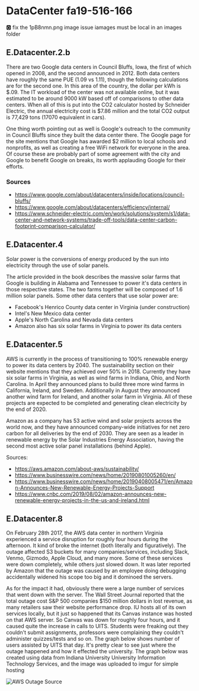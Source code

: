 # DataCenter fa19-516-166

:o2: fix the 1pB8nmn.png image issue iamages must be local in an images folder

## E.Datacenter.2.b

There are two Google data centers in Council Bluffs, Iowa, the first of
which opened in 2008, and the second announced in 2012. Both data
centers have roughly the same PUE (1.09 vs 1.11), though the following
calculations are for the second one. In this area of the country, the
dollar per kWh is $.09. The IT workload of the center was not available
online, but it was estimated to be around 9000 kW based off of
comparisons to other data centers. When all of this is put into the CO2
calculator hosted by Schneider Electric, the annual electricity cost is
$7.86 million and the total CO2 output is 77,429 tons (17070 equivalent
in cars).

One thing worth pointing out as well is Google's outreach to the
community in Council Bluffs since they built the data center there. The
Google page for the site mentions that Google has awarded $2 million to
local schools and nonprofits, as well as creating a free WiFi network
for everyone in the area. Of course these are probably part of some
agreement with the city and Google to benefit Google on breaks, its
worth applauding Google for their efforts.

### Sources

* <https://www.google.com/about/datacenters/inside/locations/council-bluffs/>
* <https://www.google.com/about/datacenters/efficiency/internal/>
* <https://www.schneider-electric.com/en/work/solutions/system/s1/data-center-and-network-systems/trade-off-tools/data-center-carbon-footprint-comparison-calculator/>

## E.Datacenter.4

Solar power is the conversions of energy produced by the sun into
electricity through the use of solar panels.

The article provided in the book describes the massive solar farms that
Google is building in Alabama and Tennessee to power it's data centers
in those respective states. The two farms together will be composed of
1.6 million solar panels. Some other data centers that use solar power
are:

* Facebook's Henrico County data center in Virginia (under construction)
* Intel's New Mexico data center
* Apple's North Carolina and Nevada data centers
* Amazon also has six solar farms in Virginia to power its data centers

## E.Datacenter.5

AWS is currently in the process of transitioning to 100% renewable
energy to power its data centers by 2040. The sustainability section on
their website mentions that they achieved over 50% in 2018. Currently
they have six solar farms in Virginia, as well as wind farms in Indiana,
Ohio, and North Carolina. In April they announced plans to build three
more wind farms in California, Ireland, and Sweden. Additionally in
August they announced another wind farm for Ireland, and another solar
farm in Virginia. All of these projects are expected to be completed and
generating clean electricity by the end of 2020.

Amazon as a company has 53 active wind and solar projects across the
world now, and they have announced company-wide initiatives for net zero
carbon for all deliveries by the end of 2030. They are seen as a leader
in renewable energy by the Solar Industries Energy Association, having
the second most active solar panel installations (behind Apple).

Sources:

* <https://aws.amazon.com/about-aws/sustainability/>
* <https://www.businesswire.com/news/home/20190801005260/en/>
* <https://www.businesswire.com/news/home/20190408005471/en/Amazon-Announces-New-Renewable-Energy-Projects-Support>
* <https://www.cnbc.com/2019/08/02/amazon-announces-new-renewable-energy-projects-in-the-us-and-ireland.html>

## E.Datacenter.8

On February 28th 2017, the AWS data center in northern Virginia
experienced a service disruption for roughly four hours during the
afternoon. It kind of broke the internet (both literally and
figuratively). The outage affected S3 buckets for many
companies/services, including Slack, Venmo, Gizmodo, Apple Cloud, and
many more. Some of these services were down completely, while others
just slowed down. It was later reported by Amazon that the outage was
caused by an employee doing debugging accidentally widened his scope too
big and it dominoed the servers.

As for the impact it had, obviously there were a large number of
services that went down with the server. The Wall Street Journal
reported that the total outage cost S&P 500 companies $150 million
dollars in lost revenue, as many retailers saw their website performance
drop. IU hosts all of its own services locally, but it just so happened
that its Canvas instance was hosted on that AWS server. So Canvas was
down for roughly four hours, and it caused quite the increase in calls
to UITS. Students were freaking out they couldn't submit assignments,
professors were complaining they couldn't administer quizzes/tests and
so on. The graph below shows number of users assisted by UITS that day.
It's pretty clear to see just where the outage happened and how it
effected the university. The graph below was created using data from
Indiana University University Information Technology Services, and the
image was uploaded to imgur for simple hosting

![AWS Outage [Source](https://www.npr.org/sections/thetwo-way/2017/03/03/518322734/amazon-and-the-150-million-typo)](https://i.imgur.com/1pB8nmn.png)

